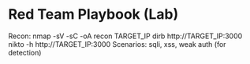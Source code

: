 ﻿# Red Team Playbook (Lab)
Recon:
  nmap -sV -sC -oA recon TARGET_IP
  dirb http://TARGET_IP:3000
  nikto -h http://TARGET_IP:3000
Scenarios: sqli, xss, weak auth (for detection)
